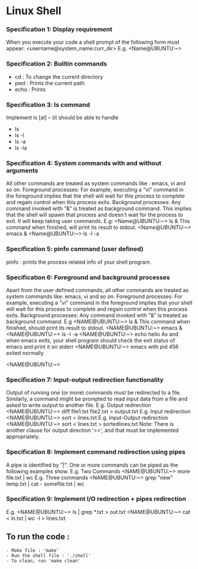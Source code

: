 Linux Shell
=======

### Specification 1: Display requirement
When you execute your code a shell prompt of the
following form must appear:
<username@system_name:curr_dir>
E.g. <Name@UBUNTU:~>

### Specification 2: Builtin commands
* cd : To change the current directory
* pwd : Prints the current path
* echo : Prints

### Specification 3: ls command
Implement ls [al] – (it should be able to handle 
* ls
* ls -l
* ls -a 
* ls -la

### Specification 4: System commands with and without arguments
All other commands are treated as system commands like : emacs, vi and so on. 
Foreground processes: For example, executing a "vi" command in the foreground implies that the
shell will wait for this process to complete and regain control when this process exits.
Background processes: Any command invoked with "&" is treated as background command.
This implies that the shell will spawn that process and doesn't wait for the process to exit. It will
keep taking user commands.
E.g:
<Name@UBUNTU:~> ls &
This command when finished, will print its result to stdout.
<Name@UBUNTU:~> emacs &
<Name@UBUNTU:~> ls -l -a

### Specification 5: pinfo command (user defined)
pinfo : prints the process related info of your shell program.


### Specification 6: Foreground and background processes
Apart from the user defined commands, all other commands are treated as system commands like:
emacs, vi and so on. 
Foreground processes: For example, executing a "vi" command in the foreground implies that your shell will
wait for this process to complete and regain control when this process exits.
Background processes: Any command invoked with "&" is treated as background command. 
E.g
<NAME@UBUNTU:~> ls &
This command when finished, should print its result to stdout.
<NAME@UBUNTU:~> emacs &
<NAME@UBUNTU:~> ls -l -a
<NAME@UBUNTU:~> echo hello
As and when emacs exits, your shell program should check the exit status of emacs and print it
on stderr
<NAME@UBUNTU:~>
emacs with pid 456 exited normally

<NAME@UBUNTU:~>

### Specification 7: Input-output redirection functionality

Output of running one (or more) commands must be redirected to a file. Similarly, a command might
be prompted to read input data from a file and asked to write output to another file. 
E.g. Output redirection
<NAME@UBUNTU:~> diff file1.txt file2.txt > output.txt
E.g. Input redirection
<NAME@UBUNTU:~> sort < lines.txt
E.g. Input-Output redirection
<NAME@UBUNTU:~> sort < lines.txt > sortedlines.txt
Note: There is another clause for output direction '>>', and that must be implemented appropriately.


### Specification 8: Implement command redirection using pipes

A pipe is identified by "|". One or more commands can be piped as the following examples show.
E.g. Two Commands
<NAME@UBUNTU:~> more file.txt | wc
E.g. Three commands
<NAME@UBUNTU:~> grep "new" temp.txt | cat - somefile.txt | wc


### Specification 9: Implement I/O redirection + pipes redirection

E.g.
<NAME@UBUNTU:~> ls | grep *.txt > out.txt
<NAME@UBUNTU:~> cat < in.txt | wc -l > lines.txt


## To run the code :
	- Make file : 'make'
	- Run the shell file : './shell'
	- To clean, run 'make clean'

	
